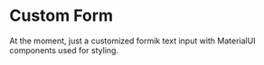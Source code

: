 # Custom Form

At the moment, just a customized formik text input with MaterialUI components used for styling.
